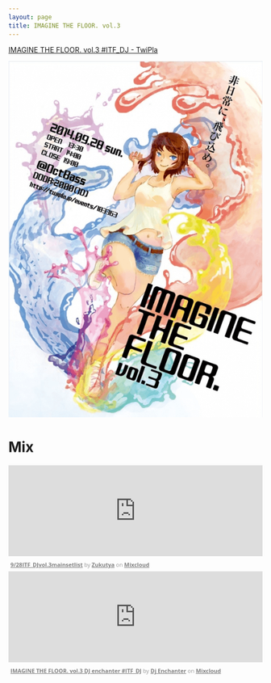 ```yaml
---
layout: page
title: IMAGINE THE FLOOR. vol.3
---
```


[IMAGINE THE FLOOR. vol.3 #ITF_DJ - TwiPla](http://twipla.jp/events/103363)

![flyer](/images/flyers/vol_3.png)

# Mix

<iframe width="100%" height="180" src="https://www.mixcloud.com/widget/iframe/?embed_type=widget_standard&amp;embed_uuid=dac927b5-59e5-4340-b72d-3ae585fc62c8&amp;feed=https%3A%2F%2Fwww.mixcloud.com%2FONI_zukutya%2F929itf_djvol3mainsetlist%2F&amp;hide_cover=1&amp;hide_tracklist=1&amp;replace=0" frameborder="0"></iframe><div style="clear: both; height: 3px; width: auto;"></div><p style="display: block; font-size: 11px; font-family: 'Open Sans', Helvetica, Arial, sans-serif; margin: 0px; padding: 3px 4px; color: rgb(153, 153, 153); width: auto;"><a href="https://www.mixcloud.com/ONI_zukutya/929itf_djvol3mainsetlist/?utm_source=widget&amp;utm_medium=web&amp;utm_campaign=base_links&amp;utm_term=resource_link" target="_blank" style="color:#808080; font-weight:bold;">9/28ITF_DJvol.3mainsetlist</a><span> by </span><a href="https://www.mixcloud.com/ONI_zukutya/?utm_source=widget&amp;utm_medium=web&amp;utm_campaign=base_links&amp;utm_term=profile_link" target="_blank" style="color:#808080; font-weight:bold;">Zukutya</a><span> on </span><a href="https://www.mixcloud.com/?utm_source=widget&amp;utm_medium=web&amp;utm_campaign=base_links&amp;utm_term=homepage_link" target="_blank" style="color:#808080; font-weight:bold;"> Mixcloud</a></p><div style="clear: both; height: 3px; width: auto;"></div>

<iframe width="100%" height="180" src="https://www.mixcloud.com/widget/iframe/?embed_type=widget_standard&amp;embed_uuid=269437bc-a82c-4981-95a2-266e3cb7e815&amp;feed=https%3A%2F%2Fwww.mixcloud.com%2FDJenchanter%2Fimagine-the-floor-vol3-dj-enchanter-itf_dj%2F&amp;hide_cover=1&amp;hide_tracklist=1&amp;replace=0" frameborder="0"></iframe><div style="clear: both; height: 3px; width: auto;"></div><p style="display: block; font-size: 11px; font-family: 'Open Sans', Helvetica, Arial, sans-serif; margin: 0px; padding: 3px 4px; color: rgb(153, 153, 153); width: auto;"><a href="https://www.mixcloud.com/DJenchanter/imagine-the-floor-vol3-dj-enchanter-itf_dj/?utm_source=widget&amp;utm_medium=web&amp;utm_campaign=base_links&amp;utm_term=resource_link" target="_blank" style="color:#808080; font-weight:bold;">IMAGINE THE FLOOR. vol.3 DJ enchanter #ITF_DJ</a><span> by </span><a href="https://www.mixcloud.com/DJenchanter/?utm_source=widget&amp;utm_medium=web&amp;utm_campaign=base_links&amp;utm_term=profile_link" target="_blank" style="color:#808080; font-weight:bold;">Dj Enchanter</a><span> on </span><a href="https://www.mixcloud.com/?utm_source=widget&amp;utm_medium=web&amp;utm_campaign=base_links&amp;utm_term=homepage_link" target="_blank" style="color:#808080; font-weight:bold;"> Mixcloud</a></p><div style="clear: both; height: 3px; width: auto;"></div>
